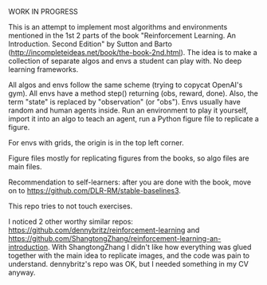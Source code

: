 WORK IN PROGRESS

This is an attempt to implement most algorithms and environments mentioned in the 1st 2 parts of the book "Reinforcement
Learning. An Introduction. Second Edition" by Sutton and Barto (http://incompleteideas.net/book/the-book-2nd.html). 
The idea is to make a collection of separate algos and envs a student can play with. No deep learning 
frameworks.

All algos and envs follow the same scheme (trying to copycat OpenAI's gym). All envs have a method step() returning 
(obs, reward, done). Also, the term "state" is replaced by "observation" (or "obs"). Envs usually have random and 
human agents inside. Run an environment to play it yourself, import it into an algo to teach an agent, run a Python 
figure file to replicate a figure.

For envs with grids, the origin is in the top left corner.

Figure files mostly for replicating figures from the books, so algo files are main files.

Recommendation to self-learners: after you are done with the book, move on to 
https://github.com/DLR-RM/stable-baselines3.

This repo tries to not touch exercises.

I noticed 2 other worthy similar repos: https://github.com/dennybritz/reinforcement-learning and 
https://github.com/ShangtongZhang/reinforcement-learning-an-introduction. With ShangtongZhang I didn't like how
everything was glued together with the main idea to replicate images, and the code was pain to understand.
dennybritz's repo was OK, but I needed something in my CV anyway.
